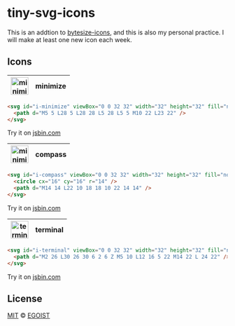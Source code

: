 # tiny-svg-icons

This is an addtion to [bytesize-icons](https://github.com/danklammer/bytesize-icons), and this is also my personal practice. I will make at least one new icon each week.

## Icons

<img src="https://cdn.rawgit.com/egoist/tiny-svg-icons/master/dist/minimize.svg" alt="minimize" width="40" />|minimize
---|---

```html
<svg id="i-minimize" viewBox="0 0 32 32" width="32" height="32" fill="none" stroke="currentcolor" stroke-linecap="round" stroke-linejoin="round" stroke-width="2">
  <path d="M5 5 L28 5 L28 28 L5 28 L5 5 M10 22 L23 22" />
</svg>
```

Try it on [jsbin.com](http://jsbin.com/qafexet/edit?html,output)

<img src="https://cdn.rawgit.com/egoist/tiny-svg-icons/master/dist/compass.svg" alt="minimize" width="40" />|compass
---|---

```html
<svg id="i-compass" viewBox="0 0 32 32" width="32" height="32" fill="none" stroke="currentcolor" stroke-linecap="round" stroke-linejoin="round" stroke-width="2">
  <circle cx="16" cy="16" r="14" />
  <path d="M14 14 L22 10 18 18 10 22 14 14" />
</svg>
```

Try it on [jsbin.com](http://jsbin.com/zepaqov/edit?html,output)

<img src="https://cdn.rawgit.com/egoist/tiny-svg-icons/master/dist/terminal.svg" alt="terminal" width="40" />|terminal
---|---

```html
<svg id="i-terminal" viewBox="0 0 32 32" width="32" height="32" fill="none" stroke="currentcolor" stroke-linecap="round" stroke-linejoin="round" stroke-width="2">
  <path d="M2 26 L30 26 30 6 2 6 Z M5 10 L12 16 5 22 M14 22 L 24 22" />
</svg>
```

Try it on [jsbin.com](https://jsbin.com/tubequs/edit?html,output)

## License

[MIT](https://egoist.mit-license.org/) &copy; [EGOIST](https://github.com/egoist)
